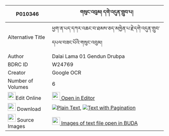 |P010346|གསུང་འབུམ། དགེ་འདུན་གྲུབ་པ། 
| --- | --- 
|Alternative Title |ཕྱག་ན་པད་དཀར་འཆང་བ་ཐམས་ཅད་མཁྱེན་པ་རྗེ་དགེ་འདུན་གྲུབ་དཔལ་བཟང་པོའི་གསུང་འབུམ།
|Author| Dalai Lama 01 Gendun Drubpa
|BDRC ID | W24769
|Creator | Google OCR
|Number of Volumes| 6
|<img width="25" src="https://img.icons8.com/color/25/000000/edit-property.png">Edit Online| [<img width="25" src="https://avatars.githubusercontent.com/u/45091458?s=200&v=4"> Open in Editor](http://editor.openpecha.org/P010346)
|<img width="25" src="https://img.icons8.com/fluent/48/000000/download-2.png"/>  Download | [![](https://img.icons8.com/color/20/000000/txt.png)Plain Text](https://github.com/Openpecha/P010346/releases/download/v1/sungbum_gendun_drubpa_plain_P010346.zip), [![](https://img.icons8.com/color/20/000000/txt.png)Text with Pagination](https://github.com/Openpecha/P010346/releases/download/v1/sungbum_gendun_drubpa_pages_P010346.zip)
|<img width="25" src="https://img.icons8.com/plasticine/100/000000/pictures-folder.png"/>  Source Images | [<img width="25" src="https://library.bdrc.io/icons/BUDA-small.svg"> Images of text file open in BUDA](https://library.bdrc.io/show/bdr:W24769)